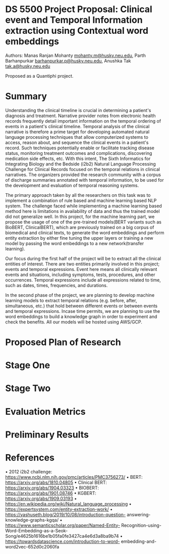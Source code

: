 # DS 5500 Project Proposal: Clinical event and Temporal Information extraction using Contextual word embeddings

Authors: Manas Ranjan Mohanty mohanty.m@husky.neu.edu, Parth Barhanpurkar barhanpurkar.p@husky.neu.edu, Anushka Tak tak.a@husky.neu.edu

Proposed as a Quantiphi project.

# Summary

Understanding the clinical timeline is crucial in determining a patient's diagnosis and treatment. Narrative provider notes from electronic health records frequently detail important information on the temporal ordering of events in a patient's clinical timeline. Temporal analysis of the clinical narrative is therefore a prime target for developing automated natural language processing techniques that allow computerized systems to access, reason about, and sequence the clinical events in a patient's record. Such techniques potentially enable or facilitate tracking disease status, monitoring treatment outcomes and complications, discovering medication side effects, etc. With this intent, The Sixth Informatics for Integrating Biology and the Bedside (i2b2) Natural Language Processing Challenge for Clinical Records focused on the temporal relations in clinical narratives. The organizers provided the research community with a corpus of discharge summaries annotated with temporal information, to be used for the development and evaluation of temporal reasoning systems.

The primary approach taken by all the researchers on this task was to implement a combination of rule based and machine learning based NLP system. The challenge faced while implementing a machine learning based method here is limitations in availability of data and thus the trained model did not generalize well. In this project, for the machine learning part, we propose the usage of one of the pre-trained models(BERT variants such as BioBERT, ClinicalBERT), which are previously trained on a big corpus of biomedical and clinical texts, to generate the word embeddings and perform entity extraction by either fine tuning the upper layers or training a new model by passing the word embeddings to a new network(transfer learning).

Our focus during the first half of the project will be to extract all the clinical entities of interest. There are two entities primarily involved in this project; events and temporal expressions. Event here means all clinically relevant events and situations, including symptoms, tests, procedures, and other occurrences. Temporal expressions include all expressions related to time, such as dates, times, frequencies, and durations.

In the second phase of the project, we are planning to develop machine learning models to extract temporal relations (e.g. before, after, simultaneous, etc.) that hold between different events or between events and temporal expressions. Incase time permits, we are planning to use the word embeddings to build a knowledge graph in order to experiment and check the benefits. All our models will be hosted using AWS/GCP.

# Proposed Plan of Research
# Stage One
# Stage Two
# Evaluation Metrics
# Preliminary Results
# References
 
• 2012 i2b2 challenge: https://www.ncbi.nlm.nih.gov/pmc/articles/PMC3756273/
• BERT: https://arxiv.org/abs/1810.04805
• Clinical BERT: https://arxiv.org/abs/1904.03323
• BIOBERT: https://arxiv.org/abs/1901.08746
• KGBERT: https://arxiv.org/abs/1909.03193
• https://en.wikipedia.org/wiki/Natural_language_processing
• https://expertsystem.com/entity-extraction-work/
• https://yashuseth.blog/2019/10/08/introduction-question- answering-knowledge-graphs-kgqa/
• https://www.semanticscholar.org/paper/Named-Entity- Recognition-using-Word-Embedding-as-a-Seok- Song/e4625b1616be1b05fa0fe3427ca4e6d3a8ba9b74
• https://towardsdatascience.com/introduction-to-word- embedding-and-word2vec-652d0c2060fa

